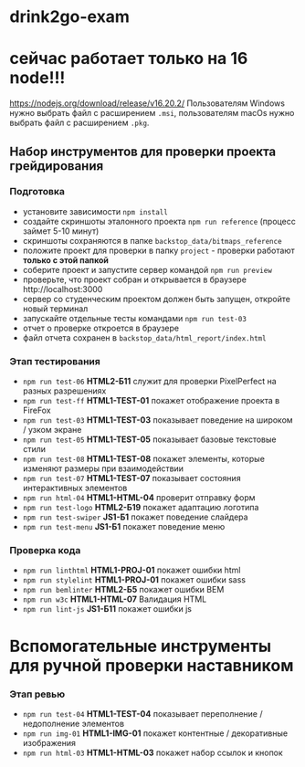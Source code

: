 # drink2go-exam


# сейчас работает только на **16** node!!!
https://nodejs.org/download/release/v16.20.2/
Пользователям Windows нужно выбрать файл с расширением `.msi`, пользователям macOs нужно выбрать файл с расширением `.pkg`.


## Набор инструментов для проверки проекта грейдирования

### Подготовка 
- установите зависимости `npm install`
- создайте скриншоты эталонного проекта `npm run reference` (процесс займет 5-10 минут)
- скриншоты сохраняются в папке `backstop_data/bitmaps_reference`
- положите проект для проверки в папку `project` - проверки работают **только с этой папкой**
- соберите проект и запустите сервер командой `npm run preview`
- проверьте, что проект собран и открывается в браузере http://localhost:3000
- сервер со студенческим проектом должен быть запущен, откройте новый терминал 
- запускайте отдельные тесты командами `npm run test-03`
- отчет о проверке откроется в браузере
- файл отчета сохранен в `backstop_data/html_report/index.html`

### Этап тестирования
- `npm run test-06` **HTML2-Б11** служит для проверки PixelPerfect на разных разрешениях
- `npm run test-ff` **HTML1-TEST-01** покажет отображение проекта в FireFox
- `npm run test-03` **HTML1-TEST-03** показывает поведение на широком / узком экране
- `npm run test-05` **HTML1-TEST-05** показывает базовые текстовые стили
- `npm run test-08` **HTML1-TEST-08** покажет элементы, которые изменяют размеры при взаимодействии
- `npm run test-07` **HTML1-TEST-07** показывает состояния интерактивных элементов
- `npm run html-04` **HTML1-HTML-04** проверит отправку форм
- `npm run test-logo` **HTML2-Б19** покажет адаптацию логотипа
- `npm run test-swiper` **JS1-Б1** покажет поведение слайдера
- `npm run test-menu` **JS1-Б1** покажет поведение меню

### Проверка кода
- `npm run linthtml` **HTML1-PROJ-01** покажет ошибки html
- `npm run stylelint` **HTML1-PROJ-01** покажет ошибки sass
- `npm run bemlinter` **HTML2-Б5** покажет ошибки BEM
- `npm run w3c` **HTML1-HTML-07** Валидация HTML
- `npm run lint-js` **JS1-Б11** покажет ошибки js

# Вспомогательные инструменты для ручной проверки наставником

### Этап ревью
- `npm run test-04` **HTML1-TEST-04** показывает переполнение / недополнение элементов
- `npm run img-01` **HTML1-IMG-01** покажет контентные / декоративные изображения
- `npm run html-03` **HTML1-HTML-03** покажет набор ссылок и кнопок
